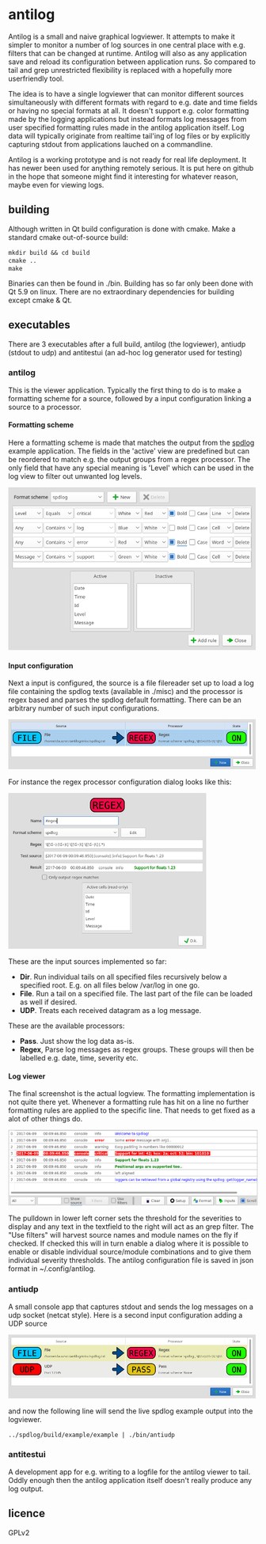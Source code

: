 # antilog

Antilog is a small and naive graphical logviewer.  It attempts to make it simpler to monitor a number of log sources in one central place with e.g. filters that can be changed at runtime. Antilog will also as any application save and reload its configuration between application runs. So compared to tail and grep unrestricted flexibility is replaced with a hopefully more userfriendly tool.

The idea is to have a single logviewer that can monitor different sources simultaneously with different formats with regard to e.g. date and time fields or having no special formats at all. It doesn't support e.g. color formatting made by the logging applications but instead formats log messages from user specified formatting rules made in the antilog application itself. Log data will typically originate from realtime tail'ing of log files or by explicitly capturing stdout from applications lauched on a commandline.

Antilog is a working prototype and is not ready for real life deployment. It has newer been used for anything remotely serious. It is put here on github in the hope that someone might find it interesting for whatever reason, maybe even for viewing logs.

## building

Although written in Qt build configuration is done with cmake. Make a standard cmake out-of-source build:

```
mkdir build && cd build
cmake ..
make
```
Binaries can then be found in ./bin. Building has so far only been done with Qt 5.9 on linux. There are no extraordinary dependencies for building except cmake & Qt.


## executables

There are 3 executables after a full build, antilog (the logviewer), antiudp (stdout to udp) and antitestui (an ad-hoc log generator used for testing)

### antilog

This is the viewer application. Typically the first thing to do is to make a formatting scheme for a source, followed by a input configuration linking a source to a processor. 

#### Formatting scheme
Here a formatting scheme is made that matches the output from the [spdlog](https://github.com/gabime/spdlog) example application. The fields in the 'active' view are predefined but can be reordered to match e.g. the output groups from a regex processor. The only field that have any special meaning is 'Level' which can be used in the log view to filter out unwanted log levels.

![](misc/formatscheme.png) 

#### Input configuration

Next a input is configured, the source is a file filereader set up to load a log file containing the spdlog texts (available in ./misc) and the processor is regex based and parses the spdlog default formatting. There can be an arbitrary number of such input configurations.

![](misc/input.png) 

For instance the regex processor configuration dialog looks like this:

![](misc/regexdialog.png) 

These are the input sources implemented so far:

- **Dir**. Run individual tails on all specified files recursively below a specified root. E.g. on all files below /var/log in one go.
- **File**. Run a tail on a specified file. The last part of the file can be loaded as well if desired.
- **UDP**. Treats each received datagram as a log message.

These are the available processors:

- **Pass**. Just show the log data as-is.
- **Regex**, Parse log messages as regex groups. These groups will then be labelled e.g. date, time, severity etc.

#### Log viewer

The final screenshot is the actual logview. The formatting implementation is not quite there yet. Whenever a formatting rule has hit on a line no further formatting rules are applied to the specific line. That needs to get fixed as a alot of other things do.

![](misc/logview.png) 

The pulldown in lower left corner sets the threshold for the severities to display and any text in the textfield to the right will act as an grep filter. The "Use filters" will harvest source names and module names on the fly if checked. If checked this will in turn enable a dialog where it is possible to enable or disable individual source/module combinations and to give them individual severity thresholds.
The antilog configuration file is saved in json format in ~/.config/antilog. 

### antiudp

A small console app that captures stdout and sends the log messages on a udp socket (netcat style). Here is a second input configuration adding a UDP source

![](misc/input_udp.png) 

and now the following line will send the live spdlog example output into the logviewer.

```
../spdlog/build/example/example | ./bin/antiudp
```
### antitestui

A development app for e.g. writing to a logfile for the antilog viewer to tail. Oddly enough then the antilog application itself doesn't really produce any log output.


## licence

GPLv2
